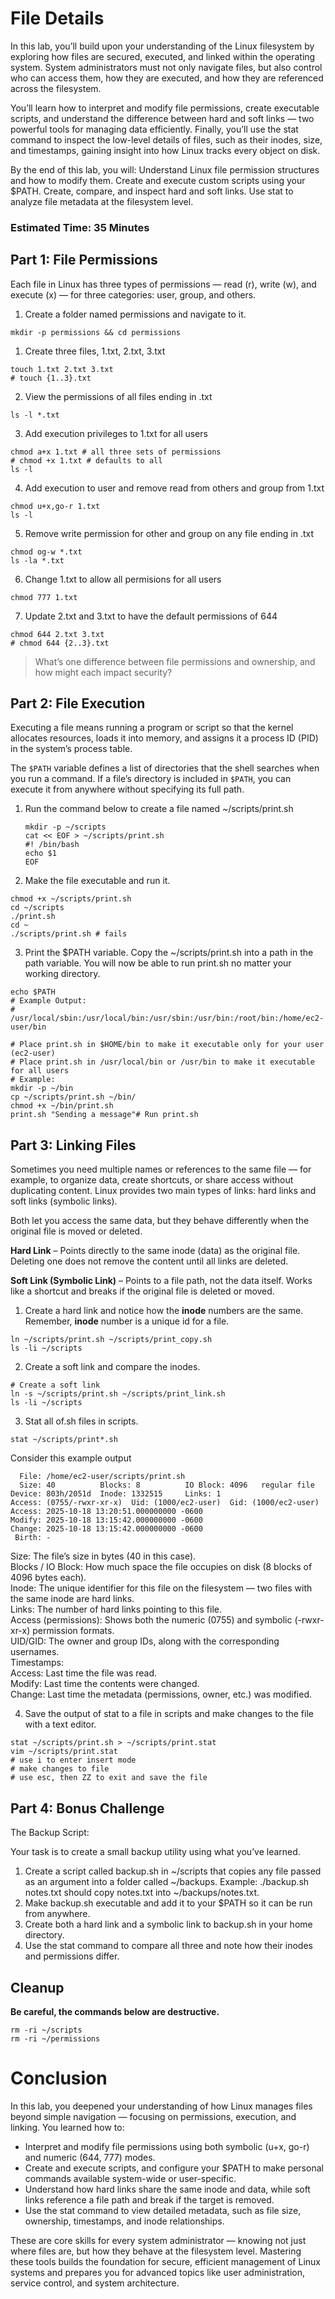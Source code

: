# File Details

In this lab, you’ll build upon your understanding of the Linux filesystem by exploring how files are secured, executed, and linked within the operating system.
System administrators must not only navigate files, but also control who can access them, how they are executed, and how they are referenced across the filesystem.


You’ll learn how to interpret and modify file permissions, create executable scripts, and understand the difference between hard and soft links — two powerful tools for managing data efficiently. Finally, you’ll use the stat command to inspect the low-level details of files, such as their inodes, size, and timestamps, gaining insight into how Linux tracks every object on disk.

By the end of this lab, you will:
Understand Linux file permission structures and how to modify them.
Create and execute custom scripts using your $PATH.
Create, compare, and inspect hard and soft links.
Use stat to analyze file metadata at the filesystem level.


### Estimated Time: 35 Minutes

## Part 1: File Permissions

Each file in Linux has three types of permissions — read (r), write (w), and execute (x) — for three categories: user, group, and others.

1. Create a folder named permissions and navigate to it.
```
mkdir -p permissions && cd permissions
```


1. Create three files, 1.txt, 2.txt, 3.txt
```
touch 1.txt 2.txt 3.txt
# touch {1..3}.txt
```

2. View the permissions of all files ending in .txt
```
ls -l *.txt
```

3. Add execution privileges to 1.txt for all users
```
chmod a+x 1.txt # all three sets of permissions
# chmod +x 1.txt # defaults to all
ls -l
```

4. Add execution to user and remove read from others and group from 1.txt
```
chmod u+x,go-r 1.txt
ls -l
```

5. Remove write permission for other and group on any file ending in .txt
```
chmod og-w *.txt
ls -la *.txt
```

6. Change 1.txt to allow all permisions for all users
```
chmod 777 1.txt
```

7. Update 2.txt and 3.txt to have the default permissions of 644
```
chmod 644 2.txt 3.txt
# chmod 644 {2..3}.txt
```

> What’s one difference between file permissions and ownership, and how might each impact security?

## Part 2: File Execution 

Executing a file means running a program or script so that the kernel allocates resources, loads it into memory, and assigns it a process ID (PID) in the system’s process table.

The `$PATH` variable defines a list of directories that the shell searches when you run a command. If a file’s directory is included in `$PATH`, you can execute it from anywhere without specifying its full path.

1. Run the command below to create a file named ~/scripts/print.sh
    ```
    mkdir -p ~/scripts
    cat << EOF > ~/scripts/print.sh
    #! /bin/bash
    echo $1
    EOF
    ```
2.  Make the file executable and run it.
   ```
   chmod +x ~/scripts/print.sh
   cd ~/scripts
   ./print.sh
   cd ~
   ./scripts/print.sh # fails
   ```

3. Print the $PATH variable. Copy the ~/scripts/print.sh into a path in the path variable. You will now be able to run print.sh no matter your working directory.
```
echo $PATH
# Example Output:
# /usr/local/sbin:/usr/local/bin:/usr/sbin:/usr/bin:/root/bin:/home/ec2-user/bin

# Place print.sh in $HOME/bin to make it executable only for your user (ec2-user)
# Place print.sh in /usr/local/bin or /usr/bin to make it executable for all users
# Example:
mkdir -p ~/bin
cp ~/scripts/print.sh ~/bin/
chmod +x ~/bin/print.sh
print.sh "Sending a message"# Run print.sh

```

## Part 3: Linking Files

Sometimes you need multiple names or references to the same file — for example, to organize data, create shortcuts, or share access without duplicating content.
Linux provides two main types of links: hard links and soft links (symbolic links).

Both let you access the same data, but they behave differently when the original file is moved or deleted.

**Hard Link** – Points directly to the same inode (data) as the original file. Deleting one does not remove the content until all links are deleted.

**Soft Link (Symbolic Link)** – Points to a file path, not the data itself. Works like a shortcut and breaks if the original file is deleted or moved.

1. Create a hard link and notice how the **inode** numbers are the same. Remember, **inode** number is a unique id for a file.
```
ln ~/scripts/print.sh ~/scripts/print_copy.sh
ls -li ~/scripts
```
2. Create a soft link and compare the inodes.
```
# Create a soft link
ln -s ~/scripts/print.sh ~/scripts/print_link.sh
ls -li ~/scripts
```
3. Stat all of.sh files in scripts.
```
stat ~/scripts/print*.sh
```

Consider this example output
```
  File: /home/ec2-user/scripts/print.sh
  Size: 40          Blocks: 8          IO Block: 4096   regular file
Device: 803h/2051d  Inode: 1332515     Links: 1
Access: (0755/-rwxr-xr-x)  Uid: (1000/ec2-user)  Gid: (1000/ec2-user)
Access: 2025-10-18 13:20:51.000000000 -0600
Modify: 2025-10-18 13:15:42.000000000 -0600
Change: 2025-10-18 13:15:42.000000000 -0600
 Birth: -

```

Size: The file’s size in bytes (40 in this case).  
Blocks / IO Block: How much space the file occupies on disk (8 blocks of 4096 bytes each).  
Inode: The unique identifier for this file on the filesystem — two files with the same inode are hard links.  
Links: The number of hard links pointing to this file.  
Access (permissions): Shows both the numeric (0755) and symbolic (-rwxr-xr-x) permission formats.  
UID/GID: The owner and group IDs, along with the corresponding usernames.  
Timestamps:  
Access: Last time the file was read.  
Modify: Last time the contents were changed.  
Change: Last time the metadata (permissions, owner, etc.) was modified.  

4. Save the output of stat to a file in scripts and make changes to the file with a text editor.
```
stat ~/scripts/print.sh > ~/scripts/print.stat
vim ~/scripts/print.stat
# use i to enter insert mode
# make changes to file
# use esc, then ZZ to exit and save the file
```

## Part 4: Bonus Challenge
The Backup Script:

Your task is to create a small backup utility using what you’ve learned.

1. Create a script called backup.sh in ~/scripts that copies any file passed as an argument into a folder called ~/backups.
Example: ./backup.sh notes.txt should copy notes.txt into ~/backups/notes.txt.
2. Make backup.sh executable and add it to your $PATH so it can be run from anywhere.
3. Create both a hard link and a symbolic link to backup.sh in your home directory.
4. Use the stat command to compare all three and note how their inodes and permissions differ.


## Cleanup
**Be careful, the commands below are destructive.**
```
rm -ri ~/scripts
rm -ri ~/permissions
```

# Conclusion

In this lab, you deepened your understanding of how Linux manages files beyond simple navigation — focusing on permissions, execution, and linking.
You learned how to:

- Interpret and modify file permissions using both symbolic (u+x, go-r) and numeric (644, 777) modes.
- Create and execute scripts, and configure your $PATH to make personal commands available system-wide or user-specific.
- Understand how hard links share the same inode and data, while soft links reference a file path and break if the target is removed.
- Use the stat command to view detailed metadata, such as file size, ownership, timestamps, and inode relationships.

These are core skills for every system administrator — knowing not just where files are, but how they behave at the filesystem level.
Mastering these tools builds the foundation for secure, efficient management of Linux systems and prepares you for advanced topics like user administration, service control, and system architecture.
